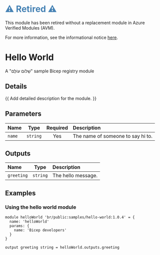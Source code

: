 <h1 style="color: steelblue;">⚠️ Retired ⚠️</h1>

This module has been retired without a replacement module in Azure Verified Modules (AVM).

For more information, see the informational notice [here](https://github.com/Azure/bicep-registry-modules?tab=readme-ov-file#%EF%B8%8F-upcoming-changes-%EF%B8%8F).

# Hello World

A "שָׁלוֹם עוֹלָם" sample Bicep registry module

## Details

{{ Add detailed description for the module. }}

## Parameters

| Name   | Type     | Required | Description                       |
| :----- | :------: | :------: | :-------------------------------- |
| `name` | `string` | Yes      | The name of someone to say hi to. |

## Outputs

| Name       | Type     | Description        |
| :--------- | :------: | :----------------- |
| `greeting` | `string` | The hello message. |

## Examples

### Using the hello world module

```bicep
module helloWorld 'br/public:samples/hello-world:1.0.4' = {
  name: 'helloWorld'
  params: {
    name: 'Bicep developers'
  }
}

output greeting string = helloWorld.outputs.greeting
```
